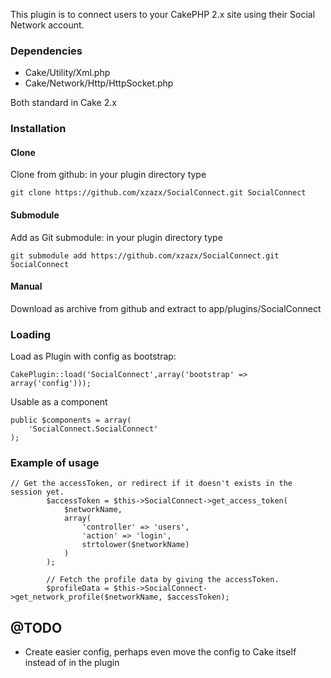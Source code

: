 This plugin is to connect users to your CakePHP 2.x site using their Social Network account.

### Dependencies
* Cake/Utility/Xml.php
* Cake/Network/Http/HttpSocket.php

Both standard in Cake 2.x


### Installation

#### Clone

Clone from github: in your plugin directory type 

	git clone https://github.com/xzazx/SocialConnect.git SocialConnect

#### Submodule

Add as Git submodule: in your plugin directory type 

	git submodule add https://github.com/xzazx/SocialConnect.git SocialConnect

#### Manual

Download as archive from github and extract to app/plugins/SocialConnect

### Loading

Load as Plugin with config as bootstrap:

	CakePlugin::load('SocialConnect',array('bootstrap' => array('config')));
	
Usable as a component
	
	public $components = array(
		'SocialConnect.SocialConnect'
	);
	
### Example of usage

	// Get the accessToken, or redirect if it doesn't exists in the session yet.
			$accessToken = $this->SocialConnect->get_access_token(
				$networkName,
				array(
					'controller' => 'users',
					'action' => 'login',
					strtolower($networkName)
				)
			);

			// Fetch the profile data by giving the accessToken.
			$profileData = $this->SocialConnect->get_network_profile($networkName, $accessToken);


## @TODO
*	Create easier config, perhaps even move the config to Cake itself instead of in the plugin